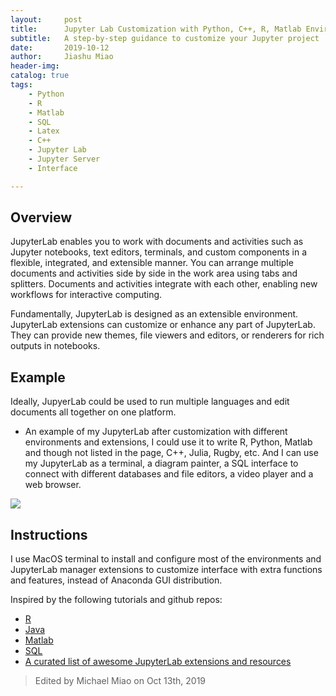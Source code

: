 ```yaml
---
layout:     post
title:      Jupyter Lab Customization with Python, C++, R, Matlab Environments and SQL, Diagram, Markdown interface.
subtitle:   A step-by-step guidance to customize your Jupyter project 
date:       2019-10-12
author:     Jiashu Miao
header-img: 
catalog: true
tags:
    - Python
    - R
    - Matlab
    - SQL
    - Latex
    - C++
    - Jupyter Lab
    - Jupyter Server
    - Interface

---
```


## Overview
JupyterLab enables you to work with documents and activities such as Jupyter notebooks, text editors, terminals, and custom components in a flexible, integrated, and extensible manner. You can arrange multiple documents and activities side by side in the work area using tabs and splitters. Documents and activities integrate with each other, enabling new workflows for interactive computing.

Fundamentally, JupyterLab is designed as an extensible environment. JupyterLab extensions can customize or enhance any part of JupyterLab. They can provide new themes, file viewers and editors, or renderers for rich outputs in notebooks.

## Example

Ideally, JupyerLab could be used to run multiple languages and edit documents all together on one platform.

- An example of my JupyterLab after customization with different environments and extensions, I could use it to write R, Python, Matlab and though not listed in the page, C++, Julia, Rugby, etc. And I can use my JupyterLab as a terminal, a diagram painter, a SQL interface to connect with different databases and file editors, a video player and a web browser. 

![](https://michaelmiaomiao.github.io/webfile/Jupyterlab.png)

## Instructions

I use MacOS terminal to install and configure most of the environments and JupyterLab manager extensions to customize interface with extra functions and features, instead of Anaconda GUI distribution.

Inspired by the following tutorials and github repos:

- [R](https://github.com/IRkernel/IRkernel)
- [Java](https://github.com/SpencerPark/IJava#installing)
- [Matlab](https://am111.readthedocs.io/en/latest/jmatlab_use.html)
- [SQL](https://www.datacamp.com/community/tutorials/sql-interface-within-jupyterlab)
- [A curated list of awesome JupyterLab extensions and resources](https://github.com/mauhai/awesome-jupyterlab)

> Edited by Michael Miao on Oct 13th, 2019
